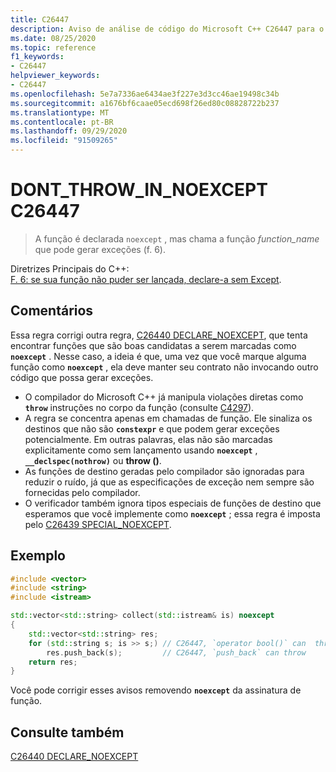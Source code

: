 ```yaml
---
title: C26447
description: Aviso de análise de código do Microsoft C++ C26447 para o caso de Diretrizes Principais do C++ F. 6.
ms.date: 08/25/2020
ms.topic: reference
f1_keywords:
- C26447
helpviewer_keywords:
- C26447
ms.openlocfilehash: 5e7a7336ae6434ae3f227e3d3cc46ae19498c34b
ms.sourcegitcommit: a1676bf6caae05ecd698f26ed80c08828722b237
ms.translationtype: MT
ms.contentlocale: pt-BR
ms.lasthandoff: 09/29/2020
ms.locfileid: "91509265"
---
```

# <a name="c26447-dont_throw_in_noexcept"></a>DONT_THROW_IN_NOEXCEPT C26447

> A função é declarada `noexcept` , mas chama a função *function_name* que pode gerar exceções (f. 6).

Diretrizes Principais do C++: \
[F. 6: se sua função não puder ser lançada, declare-a sem Except](https://github.com/isocpp/CppCoreGuidelines/blob/master/CppCoreGuidelines.md#f6-if-your-function-may-not-throw-declare-it-noexcept).

## <a name="remarks"></a>Comentários

Essa regra corrigi outra regra, [C26440 DECLARE_NOEXCEPT](c26440.md), que tenta encontrar funções que são boas candidatas a serem marcadas como **`noexcept`** . Nesse caso, a ideia é que, uma vez que você marque alguma função como **`noexcept`** , ela deve manter seu contrato não invocando outro código que possa gerar exceções.

- O compilador do Microsoft C++ já manipula violações diretas como **`throw`** instruções no corpo da função (consulte [C4297](../error-messages/compiler-warnings/compiler-warning-level-1-c4297.md)).
- A regra se concentra apenas em chamadas de função. Ele sinaliza os destinos que não são **`constexpr`** e que podem gerar exceções potencialmente. Em outras palavras, elas não são marcadas explicitamente como sem lançamento usando **`noexcept`** , **`__declspec(nothrow)`** ou **throw ()**.
- As funções de destino geradas pelo compilador são ignoradas para reduzir o ruído, já que as especificações de exceção nem sempre são fornecidas pelo compilador.
- O verificador também ignora tipos especiais de funções de destino que esperamos que você implemente como **`noexcept`** ; essa regra é imposta pelo [C26439 SPECIAL_NOEXCEPT](c26439.md).

## <a name="example"></a>Exemplo

```cpp
#include <vector>
#include <string>
#include <istream>

std::vector<std::string> collect(std::istream& is) noexcept
{
    std::vector<std::string> res;
    for (std::string s; is >> s;) // C26447, `operator bool()` can  throw, std::string's allocator can throw
        res.push_back(s);         // C26447, `push_back` can throw
    return res;
}
```

Você pode corrigir esses avisos removendo **`noexcept`** da assinatura de função.

## <a name="see-also"></a>Consulte também

[C26440 DECLARE_NOEXCEPT](c26440.md)
